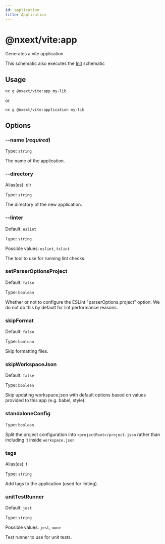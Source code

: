```yaml
---
id: application
title: Application
---
```


# @nxext/vite:app

Generates a vite application

This schematic also executes the [Init](init) schematic

## Usage

```
nx g @nxext/vite:app my-lib
```

or

```
nx g @nxext/vite:application my-lib
```

## Options

### --name (_**required**_)

Type: `string`

The name of the application.

### --directory

Alias(es): dir

Type: `string`

The directory of the new application.

### --linter

Default: `eslint`

Type: `string`

Possible values: `eslint`, `tslint`

The tool to use for running lint checks.

### setParserOptionsProject

Default: `false`

Type: `boolean`

Whether or not to configure the ESLint "parserOptions.project" option. We do not do this by default for lint performance reasons.

### skipFormat

Default: `false`

Type: `boolean`

Skip formatting files.

### skipWorkspaceJson

Default: `false`

Type: `boolean`

Skip updating workspace.json with default options based on values provided to this app (e.g. babel, style).

### standaloneConfig

Type: `boolean`

Split the project configuration into `<projectRoot>/project.json` rather than including it inside `workspace.json`

### tags

Alias(es): t

Type: `string`

Add tags to the application (used for linting).

### unitTestRunner

Default: `jest`

Type: `string`

Possible values: `jest`, `none`

Test runner to use for unit tests.
